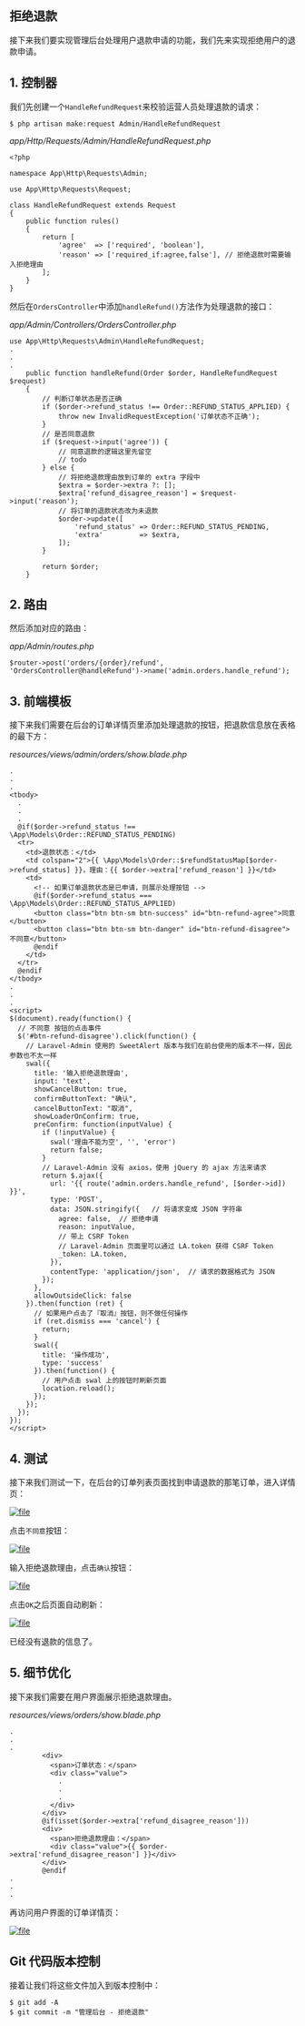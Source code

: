 ## 拒绝退款

接下来我们要实现管理后台处理用户退款申请的功能，我们先来实现拒绝用户的退款申请。

## 1. 控制器

我们先创建一个`HandleRefundRequest`来校验运营人员处理退款的请求：

```
$ php artisan make:request Admin/HandleRefundRequest
```

_app/Http/Requests/Admin/HandleRefundRequest.php_

```
<?php

namespace App\Http\Requests\Admin;

use App\Http\Requests\Request;

class HandleRefundRequest extends Request
{
    public function rules()
    {
        return [
            'agree'  => ['required', 'boolean'],
            'reason' => ['required_if:agree,false'], // 拒绝退款时需要输入拒绝理由
        ];
    }
}
```

然后在`OrdersController`中添加`handleRefund()`方法作为处理退款的接口：

_app/Admin/Controllers/OrdersController.php_

```
use App\Http\Requests\Admin\HandleRefundRequest;
.
.
.
    public function handleRefund(Order $order, HandleRefundRequest $request)
    {
        // 判断订单状态是否正确
        if ($order->refund_status !== Order::REFUND_STATUS_APPLIED) {
            throw new InvalidRequestException('订单状态不正确');
        }
        // 是否同意退款
        if ($request->input('agree')) {
            // 同意退款的逻辑这里先留空
            // todo
        } else {
            // 将拒绝退款理由放到订单的 extra 字段中
            $extra = $order->extra ?: [];
            $extra['refund_disagree_reason'] = $request->input('reason');
            // 将订单的退款状态改为未退款
            $order->update([
                'refund_status' => Order::REFUND_STATUS_PENDING,
                'extra'         => $extra,
            ]);
        }

        return $order;
    }
```

## 2. 路由

然后添加对应的路由：

_app/Admin/routes.php_

```
$router->post('orders/{order}/refund', 'OrdersController@handleRefund')->name('admin.orders.handle_refund');
```

## 3. 前端模板

接下来我们需要在后台的订单详情页里添加处理退款的按钮，把退款信息放在表格的最下方：

_resources/views/admin/orders/show.blade.php_

```
.
.
.
<tbody>
  .
  .
  .
  @if($order->refund_status !== \App\Models\Order::REFUND_STATUS_PENDING)
  <tr>
    <td>退款状态：</td>
    <td colspan="2">{{ \App\Models\Order::$refundStatusMap[$order->refund_status] }}，理由：{{ $order->extra['refund_reason'] }}</td>
    <td>
      <!-- 如果订单退款状态是已申请，则展示处理按钮 -->
      @if($order->refund_status === \App\Models\Order::REFUND_STATUS_APPLIED)
      <button class="btn btn-sm btn-success" id="btn-refund-agree">同意</button>
      <button class="btn btn-sm btn-danger" id="btn-refund-disagree">不同意</button>
      @endif
    </td>
  </tr>
  @endif
</tbody>
.
.
.
<script>
$(document).ready(function() {
  // 不同意 按钮的点击事件
  $('#btn-refund-disagree').click(function() {
    // Laravel-Admin 使用的 SweetAlert 版本与我们在前台使用的版本不一样，因此参数也不太一样
    swal({
      title: '输入拒绝退款理由',
      input: 'text',
      showCancelButton: true,
      confirmButtonText: "确认",
      cancelButtonText: "取消",
      showLoaderOnConfirm: true,
      preConfirm: function(inputValue) {
        if (!inputValue) {
          swal('理由不能为空', '', 'error')
          return false;
        }
        // Laravel-Admin 没有 axios，使用 jQuery 的 ajax 方法来请求
        return $.ajax({
          url: '{{ route('admin.orders.handle_refund', [$order->id]) }}',
          type: 'POST',
          data: JSON.stringify({   // 将请求变成 JSON 字符串
            agree: false,  // 拒绝申请
            reason: inputValue,
            // 带上 CSRF Token
            // Laravel-Admin 页面里可以通过 LA.token 获得 CSRF Token
            _token: LA.token,
          }),
          contentType: 'application/json',  // 请求的数据格式为 JSON
        });
      },
      allowOutsideClick: false
    }).then(function (ret) {
      // 如果用户点击了『取消』按钮，则不做任何操作
      if (ret.dismiss === 'cancel') {
        return;
      }
      swal({
        title: '操作成功',
        type: 'success'
      }).then(function() {
        // 用户点击 swal 上的按钮时刷新页面
        location.reload();
      });
    });
  });
});
</script>
```

## 4. 测试

接下来我们测试一下，在后台的订单列表页面找到申请退款的那笔订单，进入详情页：

[![](https://iocaffcdn.phphub.org/uploads/images/201812/23/5320/uwAWWfo5mN.png!large "file")](https://iocaffcdn.phphub.org/uploads/images/201812/23/5320/uwAWWfo5mN.png!large)

点击`不同意`按钮：

[![](https://iocaffcdn.phphub.org/uploads/images/201812/23/5320/ZtzCFbkDV3.png!large "file")](https://iocaffcdn.phphub.org/uploads/images/201812/23/5320/ZtzCFbkDV3.png!large)

输入拒绝退款理由，点击`确认`按钮：

[![](https://iocaffcdn.phphub.org/uploads/images/201812/23/5320/yY2jejgqXK.png!large "file")](https://iocaffcdn.phphub.org/uploads/images/201812/23/5320/yY2jejgqXK.png!large)

点击`OK`之后页面自动刷新：

[![](https://iocaffcdn.phphub.org/uploads/images/201812/23/5320/IAd4z7ptVj.png!large "file")](https://iocaffcdn.phphub.org/uploads/images/201812/23/5320/IAd4z7ptVj.png!large)

已经没有退款的信息了。

## 5. 细节优化

接下来我们需要在用户界面展示拒绝退款理由。

_resources/views/orders/show.blade.php_

```
.
.
.
        <div>
          <span>订单状态：</span>
          <div class="value">
            .
            .
            .
          </div>
        </div>
        @if(isset($order->extra['refund_disagree_reason']))
        <div>
          <span>拒绝退款理由：</span>
          <div class="value">{{ $order->extra['refund_disagree_reason'] }}</div>
        </div>
        @endif
.
.
.
```

再访问用户界面的订单详情页：

[![](https://iocaffcdn.phphub.org/uploads/images/201812/23/5320/8SFLm9n3AX.png!large "file")](https://iocaffcdn.phphub.org/uploads/images/201812/23/5320/8SFLm9n3AX.png!large)

## Git 代码版本控制

接着让我们将这些文件加入到版本控制中：

```
$ git add -A
$ git commit -m "管理后台 - 拒绝退款"
```



